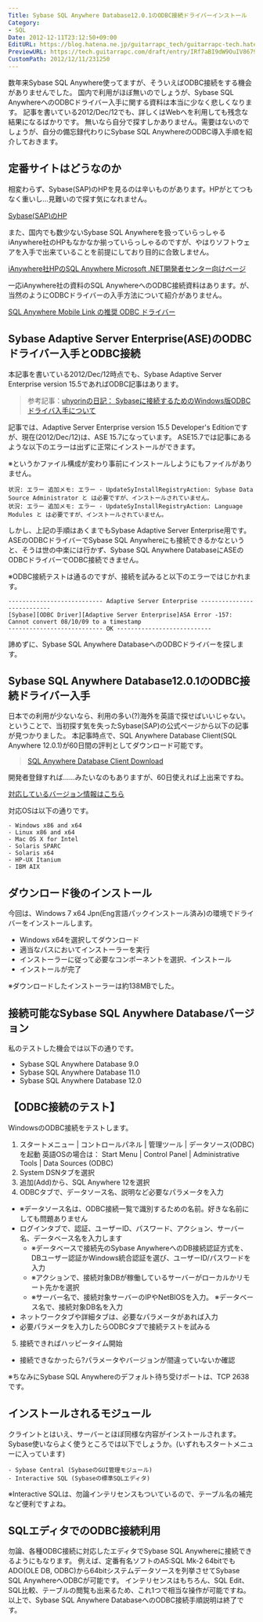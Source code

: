 ```yaml
---
Title: Sybase SQL Anywhere Database12.0.1のODBC接続ドライバーインストール
Category:
- SQL
Date: 2012-12-11T23:12:50+09:00
EditURL: https://blog.hatena.ne.jp/guitarrapc_tech/guitarrapc-tech.hatenablog.com/atom/entry/6802418398340181868
PreviewURL: https://tech.guitarrapc.com/draft/entry/IRf7aBI9dW9OuIV8679L8CoYo48
CustomPath: 2012/12/11/231250
---
```


<!--
Date: 2012-12-11T23:12:50+09:00
URL: https://tech.guitarrapc.com/entry/2012/12/11/231250
-->

数年来Sybase SQL Anywhere使ってますが、そういえばODBC接続をする機会がありませんでした。 国内で利用がほぼ無いのでしょうが、Sybase SQL AnywhereへのODBCドライバー入手に関する資料は本当に少なく悲しくなります。
記事を書いている2012/Dec/12でも、詳しくはWebへを利用しても残念な結果になるばかりです。
無いなら自分で探すしかありません。需要はないのでしょうが、自分の備忘録代わりにSybase SQL AnywhereのODBC導入手順を紹介しておきます。

## 定番サイトはどうなのか

相変わらず、Sybase(SAP)のHPを見るのは辛いものがあります。HPがとてつもなく重いし…見難いので探す気になれません。

[Sybase(SAP)のHP](http://www.sybase.com/)

また、国内でも数少ないSybase SQL Anywhereを扱っていらっしゃるiAnywhere社のHPもなかなか揃っていらっしゃるのですが、やはりソフトウェアを入手で出来ていることを前提にしており目的に合致しません。

[iAnywhere社HPのSQL Anywhere Microsoft .NET開発者センター向けページ](http://www.ianywhere.jp/developers/microsoft-net.html)

一応iAnywhere社の資料のSQL AnywhereへのODBC接続資料はあります。が、当然のようにODBCドライバーの入手方法について紹介がありません。

[SQL Anywhere Mobile Link の推奨 ODBC ドライバー](http://www.ianywhere.jp/tech/odbc_mobilink.html)

## Sybase Adaptive Server Enterprise(ASE)のODBCドライバー入手とODBC接続

本記事を書いている2012/Dec/12時点でも、Sybase Adaptive Server Enterprise version 15.5であればODBC記事はあります。

> 参考記事：<a href="http://slashdot.jp/journal/531380/Sybase%e3%81%ab%e6%8e%a5%e7%b6%9a%e3%81%99%e3%82%8b%e3%81%9f%e3%82%81%e3%81%aeWindows%e7%89%88ODBC%e3%83%89%e3%83%a9%e3%82%a4%e3%83%90%e5%85%a5%e6%89%8b%e3%81%ab%e3%81%a4%e3%81%84%e3%81%a6" target="_blank">uhyorinの日記： Sybaseに接続するためのWindows版ODBCドライバ入手について</a>

記事では、Adaptive Server Enterprise version 15.5 Developer's Editionですが、現在(2012/Dec/12)は、ASE 15.7になっています。 ASE15.7では記事にあるような以下のエラーは出ずに正常にインストールができます。

※というかファイル構成が変わり事前にインストールしようにもファイルがありません。

```
状況: エラー 追加メモ: エラー - UpdateSyInstallRegistryAction: Sybase Data Source Administrator と は必要ですが、インストールされていません。
状況: エラー 追加メモ: エラー - UpdateSyInstallRegistryAction: Language Modules と は必要ですが、インストールされていません。
```

しかし、上記の手順はあくまでもSybase Adaptive Server Enterprise用です。ASEのODBCドライバーでSybase SQL Anywhereにも接続できるかなというと、そうは世の中楽には行かず、Sybase SQL Anywhere DatabaseにASEのODBCドライバーでODBC接続できません。

※ODBC接続テストは通るのですが、接続を試みると以下のエラーではじかれます。

```
--------------------------- Adaptive Server Enterprise ---------------------------
[Sybase][ODBC Driver][Adaptive Server Enterprise]ASA Error -157: Cannot convert 08/10/09 to a timestamp
--------------------------- OK ---------------------------
```

諦めずに、Sybase SQL Anywhere DatabaseへのODBCドライバーを探します。

## Sybase SQL Anywhere Database12.0.1のODBC接続ドライバー入手

日本での利用が少ないなら、利用の多い(?)海外を英語で探せばいいじゃない。 ということで、当初探す気を失ったSybase(SAP)の公式ページから以下の記事が見つかりました。
本記事時点で、SQL Anywhere Database Client(SQL Anywhere 12.0.1)が60日間の評判としてダウンロード可能です。

> [SQL Anywhere Database Client Download](http://www.sybase.jp/detail?id=1087327)

開発者登録すれば……みたいなのもありますが、60日使えれば上出来ですね。

[対応しているバージョン情報はこちら](http://www.sybase.com/detail?id=1068981)

対応OSは以下の通りです。

```
- Windows x86 and x64
- Linux x86 and x64
- Mac OS X for Intel
- Solaris SPARC
- Solaris x64
- HP-UX Itanium
- IBM AIX
```

## ダウンロード後のインストール

今回は、Windows 7 x64 Jpn(Eng言語パックインストール済み)の環境でドライバーをインストールします。

- Windows x64を選択してダウンロード
- 適当なパスにおいてインストーラーを実行
- インストーラーに従って必要なコンポーネントを選択、インストール
- インストールが完了

※ダウンロードしたインストーラーは約138MBでした。

## 接続可能なSybase SQL Anywhere Databaseバージョン

私のテストした機会では以下の通りです。

- Sybase SQL Anywhere Database 9.0
- Sybase SQL Anywhere Database 11.0
- Sybase SQL Anywhere Database 12.0


## 【ODBC接続のテスト】
WindowsのODBC接続をテストします。
1. スタートメニュー | コントロールパネル | 管理ツール | データソース(ODBC)を起動
英語OSの場合は： Start Menu | Control Panel | Administrative Tools | Data Sources (ODBC)
2. System DSNタブを選択
3. 追加(Add)から、SQL Anywhere 12を選択
4. ODBCタブで、データソース名、説明など必要なパラメータを入力
  * ※データソース名は、ODBC接続一覧で識別するための名前。好きな名前にしても問題ありません
  * ログインタブで、認証、ユーザーID、パスワード、アクション、サーバー名、データベース名を入力します
    * ※データベースで接続先のSybase AnywhereへのDB接続認証方式を、DBユーザー認証かWindows統合認証を選び、ユーザーID/パスワードを入力
    * ※アクションで、接続対象DBが稼働しているサーバーがローカルかリモート先かを選択
    * ※サーバー名で、接続対象サーバーのIPやNetBIOSを入力。 ※データベース名で、接続対象DB名を入力
  * ネットワークタブや詳細タブは、必要なパラメータがあれば入力
  * 必要パラメータを入力したらODBCタブで接続テストを試みる
5. 接続できればハッピータイム開始
  * 接続できなかったら?パラメータやバージョンが間違っていないか確認

※ちなみにSybase SQL Anywhereのデフォルト待ち受けポートは、TCP 2638です。

## インストールされるモジュール

クライントとはいえ、サーバーとほぼ同様な内容がインストールされます。 Sybase使いならよく使うところでは以下でしょうか。(いずれもスタートメニューに入っています)

```
- Sybase Central (SybaseのGUI管理モジュール)
- Interactive SQL (Sybaseの標準SQLエディタ)
```

※Interactive SQLは、勿論インテリセンスもついているので、テーブル名の補完など便利ですよね。

## SQLエディタでのODBC接続利用

勿論、各種ODBC接続に対応したエディタでSybase SQL Anywhereに接続できるようにもなります。
例えば、定番有名ソフトのA5:SQL Mk-2 64bitでもADO(OLE DB, ODBC)から64bitシステムデータソースを列挙させてSybase SQL AnywhereへODBCが可能です。
インテリセンスはもちろん、SQL Edit、SQL比較、テーブルの閲覧も出来るため、これ1つで相当な操作が可能ですね。
以上で、Sybase SQL Anywhere DatabaseへのODBC接続手順説明は終了です。
